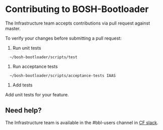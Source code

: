 # Contributing to BOSH-Bootloader

The Infrastructure team accepts contributions via pull request against master.

To verify your changes before submitting a pull request:

1. Run unit tests

  ```
    ~/bosh-bootloader/scripts/test
  ```

1. Run acceptance tests

  ```
    ~/bosh-bootloader/scripts/acceptance-tests IAAS
  ```

1. Add tests

Add unit tests for your feature.

## Need help?

The Infrastructure team is available in the #bbl-users channel in [CF slack](https://cloudfoundry.slack.com).
